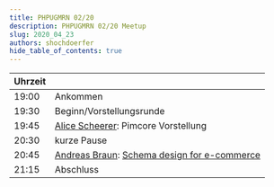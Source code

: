 ```yaml
---
title: PHPUGMRN 02/20
description: PHPUGMRN 02/20 Meetup
slug: 2020_04_23
authors: shochdoerfer
hide_table_of_contents: true
---
```


| Uhrzeit |                                                                                                                                                                                               | 
|---------|-----------------------------------------------------------------------------------------------------------------------------------------------------------------------------------------------|
| 19:00   | Ankommen                                                                                                                                                                                      |
| 19:30   | Beginn/Vorstellungsrunde                                                                                                                                                                      |
| 19:45   | [Alice Scheerer](https://twitter.com/dasBogenfenster): Pimcore Vorstellung                                                                                                                    |
| 20:30   | kurze Pause                                                                                                                                                                                   |
| 20:45   | [Andreas Braun](https://twitter.com/alcaeus): [Schema design for e-commerce](https://speakerdeck.com/alcaeus/dropping-acid-schema-design-for-e-commerce-b20382fe-805a-40d2-b2aa-7f0b7e80912a) |
| 21:15   | Abschluss                                                                                                                                                                                     |
